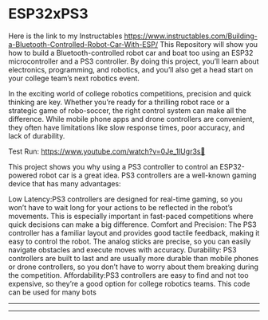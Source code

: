 # ESP32xPS3
Here is the link to my Instructables https://www.instructables.com/Building-a-Bluetooth-Controlled-Robot-Car-With-ESP/
This Repository will show you how to build a Bluetooth-controlled robot car and boat too using an ESP32 microcontroller and a PS3 controller. By doing this project, you’ll learn about electronics, programming, and robotics, and you’ll also get a head start on your college team’s next robotics event.

In the exciting world of college robotics competitions, precision and quick thinking are key. Whether you’re ready for a thrilling robot race or a strategic game of robo-soccer, the right control system can make all the difference. While mobile phone apps and drone controllers are convenient, they often have limitations like slow response times, poor accuracy, and lack of durability.


Test Run: https://www.youtube.com/watch?v=0Je_1IUgr3s🚗


This project shows you why using a PS3 controller to control an ESP32-powered robot car is a great idea. PS3 controllers are a well-known gaming device that has many advantages:


Low Latency:PS3 controllers are designed for real-time gaming, so you won’t have to wait long for your actions to be reflected in the robot’s movements. This is especially important in fast-paced competitions where quick decisions can make a big difference.
Comfort and Precision: The PS3 controller has a familiar layout and provides good tactile feedback, making it easy to control the robot. The analog sticks are precise, so you can easily navigate obstacles and execute moves with accuracy.
Durability: PS3 controllers are built to last and are usually more durable than mobile phones or drone controllers, so you don’t have to worry about them breaking during the competition.
Affordability:PS3 controllers are easy to find and not too expensive, so they’re a good option for college robotics teams.
This code can be used for many bots

---
___

